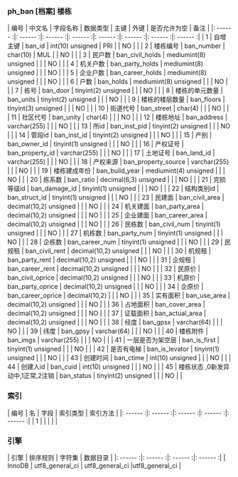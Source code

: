 ### ph_ban [档案] 楼栋
|  编号  |  中文名  |  字段名称  |  数据类型  |  主键  |  外键  |  是否允许为空  |  备注  |
|: ------ :|: ------ :|: ------ :|: ------ :|: ------ :|: ------ :|: ------ :|: ------ :|
| 1 | 自增主键 | ban_id | int(10) unsigned | PRI |  | NO |  |
| 2 | 楼栋编号 | ban_number | char(10) | MUL |  | NO |  |
| 3 | 民户数 | ban_civil_holds | mediumint(8) unsigned |  |  | NO |  |
| 4 | 机关户数 | ban_party_holds | mediumint(8) unsigned |  |  | NO |  |
| 5 | 企业户数 | ban_career_holds | mediumint(8) unsigned |  |  | NO |  |
| 6 | 户数 | ban_holds | mediumint(8) unsigned |  |  | NO |  |
| 7 | 栋号 | ban_door | tinyint(2) unsigned |  |  | NO |  |
| 8 | 楼栋的单元数量 | ban_units | tinyint(2) unsigned |  |  | NO |  |
| 9 | 楼栋的楼层数量 | ban_floors | tinyint(3) unsigned |  |  | NO |  |
| 10 | 街道代号 | ban_street | char(4) |  |  | NO |  |
| 11 | 社区代号 | ban_unity | char(4) |  |  | NO |  |
| 12 | 楼栋地址 | ban_address | varchar(255) |  |  | NO |  |
| 13 | 所id | ban_inst_pid | tinyint(2) unsigned |  |  | NO |  |
| 14 | 管段id | ban_inst_id | tinyint(2) unsigned |  |  | NO |  |
| 15 | 产别 | ban_owner_id | tinyint(1) unsigned |  |  | NO |  |
| 16 | 产权证号 | ban_property_id | varchar(255) |  |  | NO |  |
| 17 | 土地证号 | ban_land_id | varchar(255) |  |  | NO |  |
| 18 | 产权来源 | ban_property_source | varchar(255) |  |  | NO |  |
| 19 | 楼栋建成年份 | ban_build_year | mediumint(4) unsigned |  |  | NO |  |
| 20 | 栋系数 | ban_ratio | decimal(6,3) unsigned |  |  | NO |  |
| 21 | 完损等级id | ban_damage_id | tinyint(1) unsigned |  |  | NO |  |
| 22 | 结构类别id | ban_struct_id | tinyint(1) unsigned |  |  | NO |  |
| 23 | 民建面 | ban_civil_area | decimal(10,2) unsigned |  |  | NO |  |
| 24 | 机关建面 | ban_party_area | decimal(10,2) unsigned |  |  | NO |  |
| 25 | 企业建面 | ban_career_area | decimal(10,2) unsigned |  |  | NO |  |
| 26 | 民栋数 | ban_civil_num | tinyint(1) unsigned |  |  | NO |  |
| 27 | 机栋数 | ban_party_num | tinyint(1) unsigned |  |  | NO |  |
| 28 | 企栋数 | ban_career_num | tinyint(1) unsigned |  |  | NO |  |
| 29 | 民规租 | ban_civil_rent | decimal(10,2) unsigned |  |  | NO |  |
| 30 | 机规租 | ban_party_rent | decimal(10,2) unsigned |  |  | NO |  |
| 31 | 企规租 | ban_career_rent | decimal(10,2) unsigned |  |  | NO |  |
| 32 | 民原价 | ban_civil_oprice | decimal(10,2) unsigned |  |  | NO |  |
| 33 | 机原价 | ban_party_oprice | decimal(10,2) unsigned |  |  | NO |  |
| 34 | 企原价 | ban_career_oprice | decimal(10,2) |  |  | NO |  |
| 35 | 实有面积 | ban_use_area | decimal(10,2) unsigned |  |  | NO |  |
| 36 | 占地面积 | ban_cover_area | decimal(10,2) unsigned |  |  | NO |  |
| 37 | 证载面积 | ban_actual_area | decimal(10,2) unsigned |  |  | NO |  |
| 38 | 经度 | ban_gpsx | varchar(64) |  |  | NO |  |
| 39 | 纬度 | ban_gpsy | varchar(64) |  |  | NO |  |
| 40 | 楼栋附件 | ban_imgs | varchar(255) |  |  | NO |  |
| 41 | 一层是否为架空层 | ban_is_first | tinyint(1) unsigned |  |  | NO |  |
| 42 | 是否有电梯 | ban_is_levator | tinyint(1) unsigned |  |  | NO |  |
| 43 | 创建时间 | ban_ctime | int(10) unsigned |  |  | NO |  |
| 44 | 创建人id | ban_cuid | int(10) unsigned |  |  | NO |  |
| 45 | 楼栋状态 ,0新发异动中,1正常,2注销 | ban_status | tinyint(2) unsigned |  |  | NO |  |

### 索引

|  编号  |  名  |  字段  |  索引类型  |  索引方法  |
|: ------ :|: ------ :|: ------ :|: ------ :|: ------ :|
|   1 |    |    |    |    |

### 引擎

|  引擎  |  排序规则  |  字符集  |  数据目录  |
|: ------ :|: ------ :|: ------ :|: ------ :|
| InnoDB | utf8_general_ci | utf8_general_ci |utf8_general_ci |
